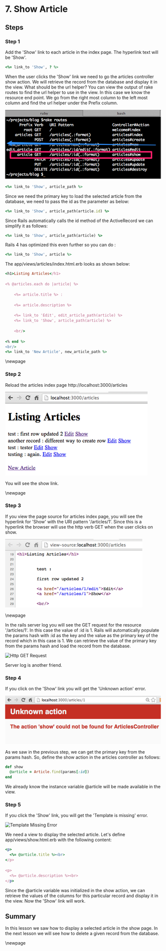 # 7. Show Article #

## Steps ##

### Step 1 ###

Add the 'Show' link to each article in the index page. The hyperlink text will be 'Show'.

```ruby
<%= link_to 'Show', ? %>
```

When the user clicks the 'Show' link we need to go the articles controller show action. We will retrieve the record from the database and display it in the view. What should be the url helper? You can view the output of rake routes to find the url helper to use in the view. In this case we know the resource end point. We go from the right most column to the left most column and find the url helper under the Prefix column.

![URL Helper For Show](./figures/rake_routes_show.png)

```ruby
<%= link_to 'Show', article_path %>
```

Since we need the primary key to load the selected article from the database, we need to pass the id as the parameter as below:

```ruby
<%= link_to 'Show', article_path(article.id) %>
```

Since Rails automatically calls the id method of the ActiveRecord we can simplify it as follows:

```ruby
<%= link_to 'Show', article_path(article) %>
```

Rails 4 has optimized this even further so you can do :

```ruby
<%= link_to 'Show', article %>
```

The app/views/articles/index.html.erb looks as shown below:

```ruby
<h1>Listing Articles</h1>

<% @articles.each do |article| %>

	<%= article.title %> : 

	<%= article.description %> 
	
	<%= link_to 'Edit', edit_article_path(article) %>
	<%= link_to 'Show', article_path(article) %>
	
	<br/>

<% end %>
<br/>
<%= link_to 'New Article', new_article_path %>
```

\newpage

### Step 2 ###

Reload the articles index page http://localhost:3000/articles 

![Show Link](./figures/show_link.png)

You will see the show link.

\newpage

### Step 3 ###

If you view the page source for articles index page, you will see the hyperlink for 'Show' with the URI pattern '/articles/1'. Since this is a hyperlink the browser will use the http verb GET when the user clicks on show.

![Show Link Source](./figures/show_link_source.png)

\newpage

In the rails server log you will see the GET request for the resource '/articles/1'. In this case the value of :id is 1. Rails will automatically populate the params hash with :id as the key and the value as the primary key of the record which in this case is 1. We can retrieve the value of the primary key from the params hash and load the record from the database.

![Http GET Request](./figures/get_articles_server_log)

Server log is another friend.

### Step 4 ###

If you click on the 'Show' link you will get the 'Unknown action' error.

![Unknown Action Show](./figures/unknown_action_show.png)

As we saw in the previous step, we can get the primary key from the params hash. So, define the show action in the articles controller as follows:

```ruby
def show
  @article = Article.find(params[:id])
end
```

We already know the instance variable @article will be made available in the view.

### Step 5 ###

If you click the 'Show' link, you will get the 'Template is missing' error. 

![Template Missing Error](./figures/show_template_missing)

We need a view to display the selected article. Let's define app/views/show.html.erb with the following content:

```ruby
<p>
  <%= @article.title %><br>
</p>

<p>
  <%= @article.description %><br>
</p>
```

Since the @article variable was initialized in the show action, we can retrieve the values of the columns for this particular record and display it in the view. Now the 'Show' link will work. 

## Summary ##

In this lesson we saw how to display a selected article in the show page. In the next lesson we will see how to delete a given record from the database.

\newpage
